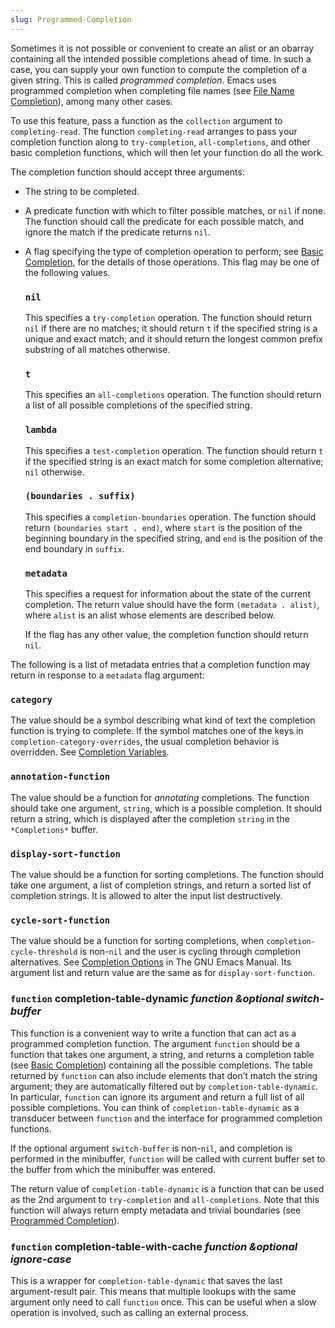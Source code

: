 ```yaml
---
slug: Programmed-Completion
---
```


Sometimes it is not possible or convenient to create an alist or an obarray containing all the intended possible completions ahead of time. In such a case, you can supply your own function to compute the completion of a given string. This is called *programmed completion*. Emacs uses programmed completion when completing file names (see [File Name Completion](File-Name-Completion)), among many other cases.

To use this feature, pass a function as the `collection` argument to `completing-read`. The function `completing-read` arranges to pass your completion function along to `try-completion`, `all-completions`, and other basic completion functions, which will then let your function do all the work.

The completion function should accept three arguments:

*   The string to be completed.

*   A predicate function with which to filter possible matches, or `nil` if none. The function should call the predicate for each possible match, and ignore the match if the predicate returns `nil`.

*   A flag specifying the type of completion operation to perform; see [Basic Completion](Basic-Completion), for the details of those operations. This flag may be one of the following values.

    ### `nil`

    This specifies a `try-completion` operation. The function should return `nil` if there are no matches; it should return `t` if the specified string is a unique and exact match; and it should return the longest common prefix substring of all matches otherwise.

    ### `t`

    This specifies an `all-completions` operation. The function should return a list of all possible completions of the specified string.

    ### `lambda`

    This specifies a `test-completion` operation. The function should return `t` if the specified string is an exact match for some completion alternative; `nil` otherwise.

    ### `(boundaries . suffix)`

    This specifies a `completion-boundaries` operation. The function should return `(boundaries start . end)`, where `start` is the position of the beginning boundary in the specified string, and `end` is the position of the end boundary in `suffix`.

    ### `metadata`

    This specifies a request for information about the state of the current completion. The return value should have the form `(metadata . alist)`, where `alist` is an alist whose elements are described below.

    If the flag has any other value, the completion function should return `nil`.

The following is a list of metadata entries that a completion function may return in response to a `metadata` flag argument:

### `category`

The value should be a symbol describing what kind of text the completion function is trying to complete. If the symbol matches one of the keys in `completion-category-overrides`, the usual completion behavior is overridden. See [Completion Variables](Completion-Variables).

### `annotation-function`

The value should be a function for *annotating* completions. The function should take one argument, `string`, which is a possible completion. It should return a string, which is displayed after the completion `string` in the `*Completions*` buffer.

### `display-sort-function`

The value should be a function for sorting completions. The function should take one argument, a list of completion strings, and return a sorted list of completion strings. It is allowed to alter the input list destructively.

### `cycle-sort-function`

The value should be a function for sorting completions, when `completion-cycle-threshold` is non-`nil` and the user is cycling through completion alternatives. See [Completion Options](https://www.gnu.org/software/emacs/manual/html_mono/emacs.html#Completion-Options) in The GNU Emacs Manual. Its argument list and return value are the same as for `display-sort-function`.

### <span className="tag function">`function`</span> **completion-table-dynamic** *function \&optional switch-buffer*

This function is a convenient way to write a function that can act as a programmed completion function. The argument `function` should be a function that takes one argument, a string, and returns a completion table (see [Basic Completion](Basic-Completion)) containing all the possible completions. The table returned by `function` can also include elements that don’t match the string argument; they are automatically filtered out by `completion-table-dynamic`. In particular, `function` can ignore its argument and return a full list of all possible completions. You can think of `completion-table-dynamic` as a transducer between `function` and the interface for programmed completion functions.

If the optional argument `switch-buffer` is non-`nil`, and completion is performed in the minibuffer, `function` will be called with current buffer set to the buffer from which the minibuffer was entered.

The return value of `completion-table-dynamic` is a function that can be used as the 2nd argument to `try-completion` and `all-completions`. Note that this function will always return empty metadata and trivial boundaries (see [Programmed Completion](Programmed-Completion)).

### <span className="tag function">`function`</span> **completion-table-with-cache** *function \&optional ignore-case*

This is a wrapper for `completion-table-dynamic` that saves the last argument-result pair. This means that multiple lookups with the same argument only need to call `function` once. This can be useful when a slow operation is involved, such as calling an external process.
